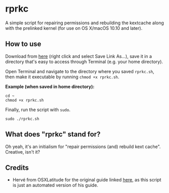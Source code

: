 # rprkc
A simple script for repairing permissions and rebuilding the kextcache along with the prelinked kernel (for use on OS X/macOS 10.10 and later).

## How to use
Download from [here](https://raw.githubusercontent.com/iamkurumi/rprkc/master/rprkc.sh) (right click and select Save Link As...), save it in a directory that's easy to access through Terminal (e.g. your home directory).

Open Terminal and navigate to the directory where you saved `rprkc.sh`, then make it executable by running `chmod +x rprkc.sh`.

__Example (when saved in home directory):__
```
cd ~
chmod +x rprkc.sh
```

Finally, run the script with `sudo`.
```
sudo ./rprkc.sh
```

## What does "rprkc" stand for?
Oh yeah, it's an initialism for "repair permissions (and) rebuild kext cache". Creative, isn't it?

## Credits
* Hervé from OSXLatitude for the original guide linked [here](https://osxlatitude.com/forums/topic/9961-how-do-i-repair-permissions-and-rebuild-the-cache-yosemite-and-later/), as this script is just an automated version of his guide.
